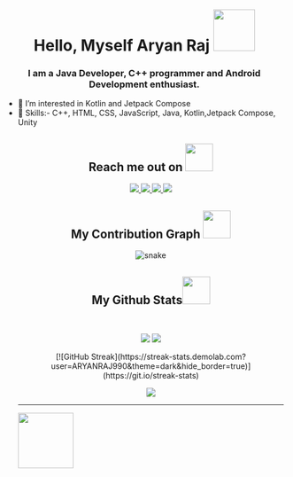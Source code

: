 
<h1 align="center"> Hello, Myself Aryan Raj <img src="https://media.tenor.com/Ej3BJBhwt_0AAAAM/cute-kitty.gif" style="height:75px;width:75px"></h1>
<h3 align="center">I am a Java Developer, C++ programmer and Android Development enthusiast.</h3>
<ul>
 <li> 👀 I’m interested in Kotlin and Jetpack Compose</li>
 <li>🌱 Skills:-  C++, HTML, CSS, JavaScript, Java, Kotlin,Jetpack Compose, Unity</li>
 
<!---
ARYANRAJ990/ARYANRAJ990 is a ✨ special ✨ repository because its `README.md` (this file) appears on your GitHub profile.
You can click the Preview link to take a look at your changes.
--->
<h2 align="center">Reach me out on <img src="https://media0.giphy.com/media/jqNPzdTTxQfOgOqpO4/source.gif" width="50"></h2>

<p align="center">
<a href="https://https://www.linkedin.com/in/aryanraj12/">
 <img src="https://img.shields.io/badge/-LinkedIn-blue?style=flat-square&logo=Linkedin&logoColor=white&link=https://https://www.linkedin.com/in/aryanraj12/"/>
</a>
<a href="mailto: raj481281@gmail.com">
 <img src="https://img.shields.io/badge/-Mail-c14438?style=flat-square&logo=Gmail&logoColor=white&link=mailto:raj481281@gmail.com"/>
</a>
 <a href="https://instagram.com/i.aryanraj12">
 <img src="https://img.shields.io/badge/-Instagram-darkgreen?style=flat-square&logo=instagram&logoColor=white&link=https://instagram.com/i.aryanraj12"/>
</a>
 <a href="https://https://twitter.com/AryanRaj129">
 <img src="https://img.shields.io/badge/-twitter-purple?style=flat-square&logo=twitter&logoColor=white&link=https://https://twitter.com/AryanRaj129"/>
</a>
</p>

<h2 align="center">
  My Contribution Graph <img src="https://media.giphy.com/media/xUA7aZeLE2e0P7Znz2/giphy.gif" width="50">
</h2>
<p align="center">
  <img src="https://github.com/ARYANRAJ990/ARYANRAJ990/raw/output/github-contribution-grid-snake.svg" alt="snake"></center>

</p>

<h2 align="center">
  My Github Stats<img src="https://media.giphy.com/media/VgCDAzcKvsR6OM0uWg/giphy.gif" width="50">
</h2>
 
<br>

<p align = "center">
  <img  src = "https://github-readme-stats.vercel.app/api?username=ARYANRAJ990&show_icons=true&theme=radical&line_height=27">
  <img src = "https://github-readme-stats.vercel.app/api/top-langs/?username=ARYANRAJ990&hide=html,css,java,shaderlab,kotlin,hlsl&theme=radical">
</p>

<p align = "center">
 [![GitHub Streak](https://streak-stats.demolab.com?user=ARYANRAJ990&theme=dark&hide_border=true)](https://git.io/streak-stats)
</p> 

<p align = "center">
 <img src="https://activity-graph.herokuapp.com/graph?username=ARYANRAJ990&theme=redical">
</p> 
<hr>
<img width="100px" align="center" src="https://komarev.com/ghpvc/?username=your-github-ARYANRAJ990&style=flat-square&color=232323">

 

